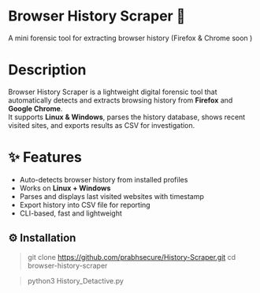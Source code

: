 # Browser History Scraper 🔎
A mini forensic tool for extracting browser history (Firefox & Chrome soon )

# Description 
Browser History Scraper is a lightweight digital forensic tool that automatically detects and extracts browsing history 
from **Firefox** and **Google Chrome**.  
It supports **Linux & Windows**, parses the history database, shows recent visited sites, and exports results as CSV for investigation.

# ✨ Features
- Auto-detects browser history from installed profiles
- Works on **Linux + Windows**
- Parses and displays last visited websites with timestamp
- Export history into CSV file for reporting
- CLI-based, fast and lightweight

## ⚙️ Installation

>git clone https://github.com/prabhsecure/History-Scraper.git
>cd browser-history-scraper

>python3 History_Detactive.py

